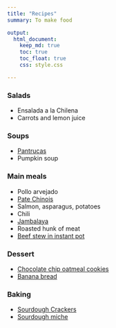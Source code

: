```yaml
---
title: "Recipes"
summary: To make food

output:
  html_document:
    keep_md: true
    toc: true
    toc_float: true
    css: style.css

---
```


### Salads
- Ensalada a la Chilena
- Carrots and lemon juice


### Soups
- [Pantrucas](https://www.jeremylabrecque.org/recipes/pantrucas)
- Pumpkin soup


###  Main meals
- Pollo arvejado
- [Pate Chinois](https://www.ricardocuisine.com/en/recipes/5541-pate-chinois-shepherd-s-pie)
- Salmon, asparagus, potatoes
- Chili
- [Jambalaya](https://www.jeremylabrecque.org/recipes/jambalaya)
- Roasted hunk of meat 
- [Beef stew in instant pot](https://www.jeremylabrecque.org/recipes/beef_stew)


### Dessert     
- [Chocolate chip oatmeal cookies](https://www.jeremylabrecque.org/recipes/chocolate_chip_oatmeal_cookies)
- [Banana bread](https://www.jeremylabrecque.org/recipes/banana_bread)

### Baking
- [Sourdough Crackers](https://www.jeremylabrecque.org/recipes/sourdough_crackers)
- [Sourdough miche](https://docs.google.com/spreadsheets/d/1yb-5Zq36HE50GGXyTz32piH-a77dev0GmCV95H-Tmx4/edit#gid=1965387700)
